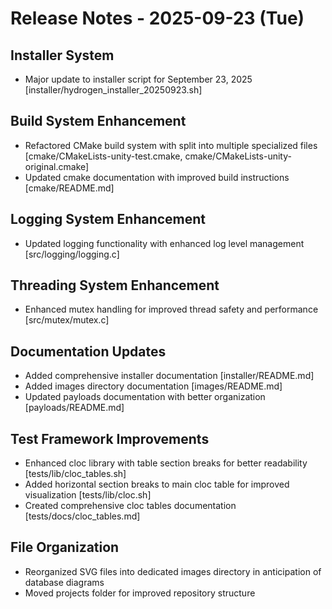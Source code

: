 # Release Notes - 2025-09-23 (Tue)

## Installer System

- Major update to installer script for September 23, 2025 [installer/hydrogen_installer_20250923.sh]

## Build System Enhancement

- Refactored CMake build system with split into multiple specialized files [cmake/CMakeLists-unity-test.cmake, cmake/CMakeLists-unity-original.cmake]
- Updated cmake documentation with improved build instructions [cmake/README.md]

## Logging System Enhancement

- Updated logging functionality with enhanced log level management [src/logging/logging.c]

## Threading System Enhancement

- Enhanced mutex handling for improved thread safety and performance [src/mutex/mutex.c]

## Documentation Updates

- Added comprehensive installer documentation [installer/README.md]
- Added images directory documentation [images/README.md]
- Updated payloads documentation with better organization [payloads/README.md]

## Test Framework Improvements

- Enhanced cloc library with table section breaks for better readability [tests/lib/cloc_tables.sh]
- Added horizontal section breaks to main cloc table for improved visualization [tests/lib/cloc.sh]
- Created comprehensive cloc tables documentation [tests/docs/cloc_tables.md]

## File Organization

- Reorganized SVG files into dedicated images directory in anticipation of database diagrams
- Moved projects folder for improved repository structure